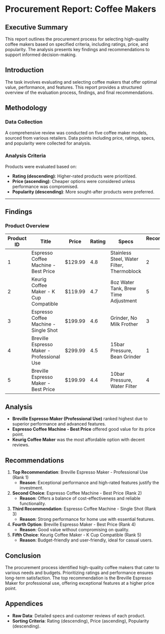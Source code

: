 # Procurement Report: Coffee Makers

## Executive Summary

This report outlines the procurement process for selecting high-quality coffee makers based on specified criteria, including ratings, price, and popularity. The analysis presents key findings and recommendations to support informed decision-making.

## Introduction

The task involves evaluating and selecting coffee makers that offer optimal value, performance, and features. This report provides a structured overview of the evaluation process, findings, and final recommendations.

## Methodology

### Data Collection

A comprehensive review was conducted on five coffee maker models, sourced from various retailers. Data points including price, ratings, specs, and popularity were collected for analysis.

### Analysis Criteria

Products were evaluated based on:

- **Rating (descending)**: Higher-rated products were prioritized.
- **Price (ascending)**: Cheaper options were considered unless performance was compromised.
- **Popularity (descending)**: More sought-after products were preferred.

---

## Findings

### Product Overview

| Product ID | Title                                      | Price   | Rating | Specs                                      | Recommendation Rank |
| ---------- | ------------------------------------------ | ------- | ------ | ------------------------------------------ | ------------------- |
| 1          | Espresso Coffee Machine - Best Price       | $129.99 | 4.8    | Stainless Steel, Water Filter, Thermoblock | 2                   |
| 2          | Keurig Coffee Maker - K Cup Compatible     | $119.99 | 4.7    | 8oz Water Tank, Brew Time Adjustment       | 5                   |
| 3          | Espresso Coffee Machine - Single Shot      | $199.99 | 4.6    | Grinder, No Milk Frother                   | 3                   |
| 4          | Breville Espresso Maker - Professional Use | $299.99 | 4.5    | 15bar Pressure, Bean Grinder               | 1                   |
| 5          | Breville Espresso Maker - Best Price       | $199.99 | 4.4    | 10bar Pressure, Water Filter               | 4                   |

## Analysis

- **Breville Espresso Maker (Professional Use)** ranked highest due to superior performance and advanced features.
- **Espresso Coffee Machine - Best Price** offered good value for its price point.
- **Keurig Coffee Maker** was the most affordable option with decent reviews.

## Recommendations

1. **Top Recommendation**: Breville Espresso Maker - Professional Use (Rank 1)
   - **Reason**: Exceptional performance and high-rated features justify the investment.
2. **Second Choice**: Espresso Coffee Machine - Best Price (Rank 2)
   - **Reason**: Offers a balance of cost-effectiveness and reliable functionality.
3. **Third Recommendation**: Espresso Coffee Machine - Single Shot (Rank 3)
   - **Reason**: Strong performance for home use with essential features.
4. **Fourth Option**: Breville Espresso Maker - Best Price (Rank 4)
   - **Reason**: Good value without compromising on quality.
5. **Fifth Choice**: Keurig Coffee Maker - K Cup Compatible (Rank 5)
   - **Reason**: Budget-friendly and user-friendly, ideal for casual users.

## Conclusion

The procurement process identified high-quality coffee makers that cater to various needs and budgets. Prioritizing ratings and performance ensures long-term satisfaction. The top recommendation is the Breville Espresso Maker for professional use, offering exceptional features at a higher price point.

## Appendices

- **Raw Data**: Detailed specs and customer reviews of each product.
- **Sorting Criteria**: Rating (descending), Price (ascending), Popularity (descending).
